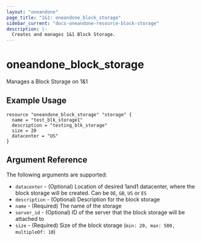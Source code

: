 ```yaml
---
layout: "oneandone"
page_title: "1&1: oneandone_block_storage"
sidebar_current: "docs-oneandone-resource-block-storage"
description: |-
  Creates and manages 1&1 Block Storage.
---
```


# oneandone\_block\_storage

Manages a Block Storage on 1&1

## Example Usage

```hcl
resource "oneandone_block_storage" "storage" {
  name = "test_blk_storage1"
  description = "testing_blk_storage"
  size = 20
  datacenter = "US"
}
```

## Argument Reference

The following arguments are supported:

* `datacenter` - (Optional) Location of desired 1and1 datacenter, where the block storage will be created. Can be `DE`, `GB`, `US` or `ES`
* `description` - (Optional) Description for the block storage
* `name` - (Required) The name of the storage
* `server_id` - (Optional) ID of the server that the block storage will be attached to
* `size` - (Required) Size of the block storage (`min: 20, max: 500, multipleOf: 10`)
